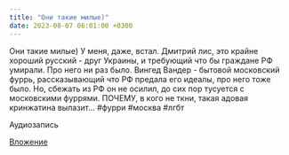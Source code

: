 ```yaml
---
title: "Они такие милые)"
date: 2023-08-07 06:01:00 +0300
---
```


Они такие милые)
У меня, даже, встал.
Дмитрий лис, это крайне хороший русский - друг Украины, и требующий что бы граждане РФ умирали. Про него ни раз было.
Вингед Вандер - бытовой московский фуррь, рассказывающий что РФ предала его идеалы, про него тоже было. Но, сбежать из РФ он не осилил, до сих пор тусуется с московскими фуррями.
ПОЧЕМУ, в кого не ткни, такая адовая кринжатина вылазит...
#фурри #москва #лгбт

Аудиозапись

[Вложение](/assets/vk_photos/2/6X5tr0QeoW4.jpg)
